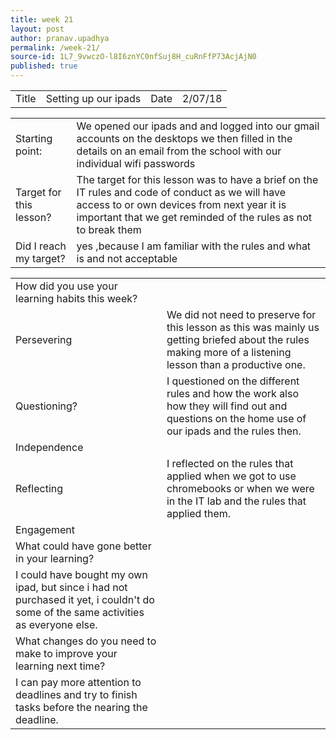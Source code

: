 ```yaml
---
title: week 21
layout: post
author: pranav.upadhya
permalink: /week-21/
source-id: 1L7_9vwczO-l8I6znYC0nfSuj8H_cuRnFfP73AcjAjN0
published: true
---
```

<table>
  <tr>
    <td>Title</td>
    <td>Setting up our ipads</td>
    <td>Date</td>
    <td>2/07/18</td>
  </tr>
</table>


<table>
  <tr>
    <td>Starting point:</td>
    <td>We opened our ipads and and logged into our gmail accounts on the desktops we then filled in the details on an email from the school with our individual wifi passwords</td>
  </tr>
  <tr>
    <td>Target for this lesson?</td>
    <td>The target for this lesson was to have a brief on the IT rules and code of conduct as we will have access to or own devices from next year it is important that we get reminded of the rules as not to break them </td>
  </tr>
  <tr>
    <td>Did I reach my target? </td>
    <td>yes ,because I am familiar with the rules and what is and not acceptable</td>
  </tr>
</table>


<table>
  <tr>
    <td>How did you use your learning habits this week?</td>
    <td></td>
  </tr>
  <tr>
    <td>Persevering</td>
    <td>We did not need to preserve for this lesson as this was mainly us getting briefed about the rules making more of a listening lesson than a productive one.</td>
  </tr>
  <tr>
    <td>Questioning?</td>
    <td>I questioned on the different rules and how the work also how they will find out and questions on the home use of our ipads and the rules then. </td>
  </tr>
  <tr>
    <td>Independence</td>
    <td></td>
  </tr>
  <tr>
    <td>Reflecting</td>
    <td>I reflected on the rules that applied when we got to use chromebooks or when we were in the IT lab and the rules that applied them.</td>
  </tr>
  <tr>
    <td>Engagement</td>
    <td></td>
  </tr>
  <tr>
    <td>What could have gone better in your learning?</td>
    <td></td>
  </tr>
  <tr>
    <td>I could have bought my own ipad, but since i had not purchased it yet, i couldn't do some of the same activities as everyone else.</td>
    <td></td>
  </tr>
  <tr>
    <td>What changes do you need to make to improve your learning next time?</td>
    <td></td>
  </tr>
  <tr>
    <td>I can pay more attention to deadlines and try to finish tasks before the nearing the deadline.</td>
    <td></td>
  </tr>
</table>


